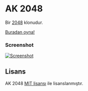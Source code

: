 # AK 2048
Bir [2048](https://github.com/gabrielecirulli/2048) klonudur.

[Buradan oyna!](http://onatm.github.io/ak2048/)

### Screenshot

[![Screenshot](http://i.imgur.com/aNrYl1n.png)](http://i.imgur.com/aNrYl1n.png)

## Lisans
AK 2048 [MIT lisansı](https://github.com/onatm/ak2048/blob/master/LICENSE) ile lisanslanmıştır.
